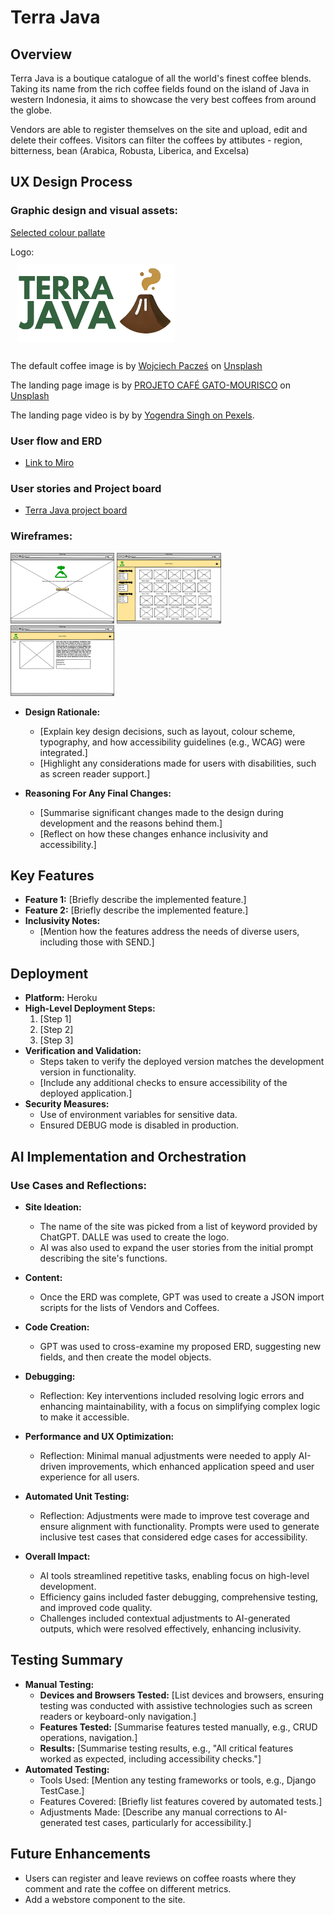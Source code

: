 # Terra Java

## Overview
Terra Java is a boutique catalogue of all the world's finest coffee blends. Taking its name from the rich coffee fields found on the island of Java in western Indonesia, it aims to showcase the very best coffees from around the globe.

Vendors are able to register themselves on the site and upload, edit and delete their coffees.
Visitors can filter the coffees by attibutes - region, bitterness, bean (Arabica, Robusta, Liberica, and Excelsa)


## UX Design Process

### Graphic design and visual assets:
[Selected colour pallate](https://coolors.co/432818-34623f-ffa500-c1b098-e7dfc9)

Logo:<br>
<img src="static/images/tj-logo.png" style="border: 1px solid white; padding: 10px; width: 50%"></img>

The default coffee image is by <a href="https://unsplash.com/@wojtekpaczes?utm_content=creditCopyText&utm_medium=referral&utm_source=unsplash">Wojciech Pacześ</a> on <a href="https://unsplash.com/photos/a-pile-of-coffee-beans-sitting-next-to-each-other-lFJzbKZZ_NU?utm_content=creditCopyText&utm_medium=referral&utm_source=unsplash">Unsplash</a>

The landing page image is by <a href="https://unsplash.com/@projetocafegatomourisco?utm_content=creditCopyText&utm_medium=referral&utm_source=unsplash">PROJETO CAFÉ GATO-MOURISCO</a> on <a href="https://unsplash.com/photos/a-lush-green-hillside-covered-in-lots-of-trees-zOVRgigQMQA?utm_content=creditCopyText&utm_medium=referral&utm_source=unsplash">Unsplash</a>

The landing page video is by by [Yogendra Singh on Pexels](https://www.pexels.com/video/drone-footage-of-rice-terraces-on-a-hill-10982929/).

### User flow and ERD
  - [Link to Miro](https://miro.com/app/board/uXjVLuC7tmQ=/?share_link_id=877125417995)

### User stories and Project board
  - [Terra Java project board](https://github.com/users/alexaspinalldev/projects/10)

### Wireframes:
<img src="static/images/README/Landing.png" style="width: 33%"></img>
<img src="static/images/README/Catalogue.png" style="width: 33%"></img>
<img src="static/images/README/CoffeeDetail.png" style="width: 33%"></img>
    
- **Design Rationale:**
  - [Explain key design decisions, such as layout, colour scheme, typography, and how accessibility guidelines (e.g., WCAG) were integrated.]
  - [Highlight any considerations made for users with disabilities, such as screen reader support.]
 
- **Reasoning For Any Final Changes:**
  - [Summarise significant changes made to the design during development and the reasons behind them.]
  - [Reflect on how these changes enhance inclusivity and accessibility.]

## Key Features
- **Feature 1:** [Briefly describe the implemented feature.]
- **Feature 2:** [Briefly describe the implemented feature.]
- **Inclusivity Notes:** 
  - [Mention how the features address the needs of diverse users, including those with SEND.]

## Deployment
- **Platform:** Heroku
- **High-Level Deployment Steps:** 
  1. [Step 1]
  2. [Step 2]
  3. [Step 3]
- **Verification and Validation:**
  - Steps taken to verify the deployed version matches the development version in functionality.
  - [Include any additional checks to ensure accessibility of the deployed application.]
- **Security Measures:**
  - Use of environment variables for sensitive data.
  - Ensured DEBUG mode is disabled in production.

## AI Implementation and Orchestration

### Use Cases and Reflections:
  - **Site Ideation:**
    - The name of the site was picked from a list of keyword provided by ChatGPT. DALLE was used to create the logo.
    - AI was also used to expand the user stories from the initial prompt describing the site's functions.
       
  - **Content:** 
    - Once the ERD was complete, GPT was used to create a JSON import scripts for the lists of Vendors and Coffees.

  - **Code Creation:** 
    - GPT was used to cross-examine my proposed ERD, suggesting new fields, and then create the model objects.

  - **Debugging:** 
    - Reflection: Key interventions included resolving logic errors and enhancing maintainability, with a focus on simplifying complex logic to make it accessible.

  - **Performance and UX Optimization:** 
    - Reflection: Minimal manual adjustments were needed to apply AI-driven improvements, which enhanced application speed and user experience for all users.

  - **Automated Unit Testing:**
    - Reflection: Adjustments were made to improve test coverage and ensure alignment with functionality. Prompts were used to generate inclusive test cases that considered edge cases for accessibility.

- **Overall Impact:**
  - AI tools streamlined repetitive tasks, enabling focus on high-level development.
  - Efficiency gains included faster debugging, comprehensive testing, and improved code quality.
  - Challenges included contextual adjustments to AI-generated outputs, which were resolved effectively, enhancing inclusivity.

## Testing Summary
- **Manual Testing:**
  - **Devices and Browsers Tested:** [List devices and browsers, ensuring testing was conducted with assistive technologies such as screen readers or keyboard-only navigation.]
  - **Features Tested:** [Summarise features tested manually, e.g., CRUD operations, navigation.]
  - **Results:** [Summarise testing results, e.g., "All critical features worked as expected, including accessibility checks."]
- **Automated Testing:**
  - Tools Used: [Mention any testing frameworks or tools, e.g., Django TestCase.]
  - Features Covered: [Briefly list features covered by automated tests.]
  - Adjustments Made: [Describe any manual corrections to AI-generated test cases, particularly for accessibility.]

## Future Enhancements
- Users can register and leave reviews on coffee roasts where they comment and rate the coffee on different metrics.
- Add a webstore component to the site.
